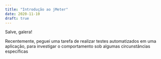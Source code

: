 ```yaml
---
title: "Introdução ao jMeter"
date: 2020-11-10
draft: true
---
```


Salve, galera!

Recentemente, peguei uma tarefa de realizar testes automatizados em uma
aplicação, para investigar o comportamento sob algumas circunstâncias específicas

